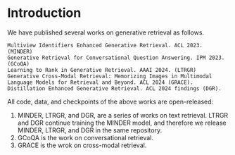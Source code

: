 # Introduction
We have published several works on generative retrieval as follows.
```
Multiview Identifiers Enhanced Generative Retrieval. ACL 2023. (MINDER)
Generative Retrieval for Conversational Question Answering. IPM 2023. (GCoQA)
Learning to Rank in Generative Retrieval. AAAI 2024. (LTRGR)
Generative Cross-Modal Retrieval: Memorizing Images in Multimodal Language Models for Retrieval and Beyond. ACL 2024 (GRACE).
Distillation Enhanced Generative Retrieval. ACL 2024 findings (DGR).
```
All code, data, and checkpoints of the above works are open-released:  
1. MINDER, LTRGR, and DGR, are a series of works on text retrieval. LTRGR and DGR continue training the MINDER model, and therefore we release MINDER, LTRGR, and DGR in the same repository.  
2. GCoQA is the work on conversational retrieval.  
3. GRACE is the wrok on cross-modal retrieval.  
